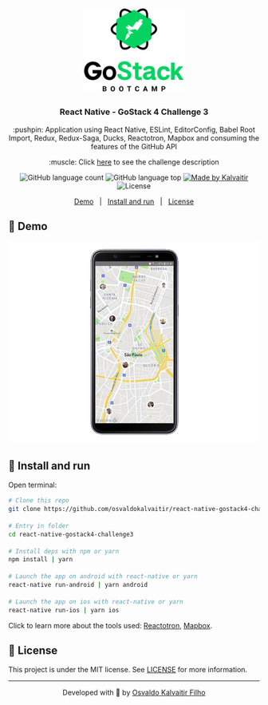 <h1 align="center">
    <img src="/.github/assets/logo.png"
    width="200px"
    alt="Logo" />
</h1>

<h3 align="center">
  React Native - GoStack 4 Challenge 3
</h3>

<p align="center">
  :pushpin: Application using React Native, ESLint, EditorConfig, Babel Root Import, Redux, Redux-Saga, Ducks, Reactotron, Mapbox and consuming the features of the GitHub API
</p>

<p align="center">
  :muscle: Click <a href="/.github/docs/challenge.md">here</a> to see the challenge description
</p>

<p align="center">
  <img alt="GitHub language count" src="https://img.shields.io/github/languages/count/osvaldokalvaitir/react-native-gostack4-challenge3.svg?color=00A83A">

  <img alt="GitHub language top" src="https://img.shields.io/github/languages/top/osvaldokalvaitir/react-native-gostack4-challenge3.svg?color=00A83A">

  <a href="https://kalvaitir.com/">
    <img alt="Made by Kalvaitir" src="https://img.shields.io/badge/made%20by-Kalvaitir-00A83A">
  </a>

  <img alt="License" src="https://img.shields.io/badge/license-MIT-00A83A">
</p>

<p align="center">
  <a href="#iphone-demo">Demo</a>&nbsp;&nbsp;&nbsp;|&nbsp;&nbsp;&nbsp;<a href="#wrench-install-and-run">Install and run</a>&nbsp;&nbsp;&nbsp;|&nbsp;&nbsp;&nbsp;<a href="#memo-license">License</a>
</p>

## :iphone: Demo

![Demo](/.github/assets/demo.gif)

## :wrench: Install and run

Open terminal:

```sh
# Clone this repo
git clone https://github.com/osvaldokalvaitir/react-native-gostack4-challenge3

# Entry in folder
cd react-native-gostack4-challenge3

# Install deps with npm or yarn
npm install | yarn

# Launch the app on android with react-native or yarn
react-native run-android | yarn android

# Launch the app on ios with react-native or yarn
react-native run-ios | yarn ios
```

Click to learn more about the tools used: [Reactotron](https://github.com/osvaldokalvaitir/awesome/blob/main/src/apps-inspectors/reactotron.md), [Mapbox](https://github.com/osvaldokalvaitir/awesome/blob/main/src/maps/mapbox.md).

## :memo: License

This project is under the MIT license. See [LICENSE](/LICENSE) for more information.

---

<p align="center">
Developed with 💚 by <a href="https://www.linkedin.com/in/osvaldokalvaitir">Osvaldo Kalvaitir Filho</a>
</p>
